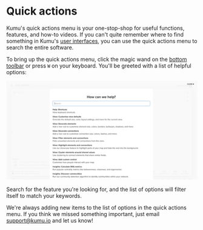 # Quick actions

Kumu's quick actions menu is your one-stop-shop for useful functions, features, and how-to videos. If you can't quite remember where to find something in Kumu's [user interfaces](/overview/user-interfaces.md), you can use the quick actions menu to search the entire software.

To bring up the quick actions menu, click the magic wand <i class="fa fa-magic"></i> on the [bottom toolbar](/overview/map-editor.md#bottom-toolbar) or press `W` on your keyboard. You'll be greeted with a list of helpful options:

![quick actions modal](/images/quick-actions.png)

Search for the feature you're looking for, and the list of options will filter itself to match your keywords.

We're always adding new items to the list of options in the quick actions menu. If you think we missed something important, just email [support@kumu.io](mailto:support@kumu.io) and let us know!


